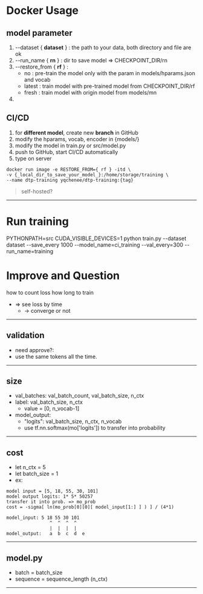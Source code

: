 # Docker Usage
## model parameter
1.  --dataset { **dataset** } : the path to your data, both directory and file are ok
2.  --run_name { **rn** } : dir to save model => CHECKPOINT_DIR/rn
3.  --restore_from { **rf** } : 
    * no  : pre-train the model only with the param in models/hparams.json and vocab
    * latest  : train model with pre-trained model from CHECKPOINT_DIR/rf
    * fresh : train model with origin model from models/mn
4.  

## CI/CD
1. for **different model**, create new **branch** in GitHub
1. modify the hparams, vocab, encoder in {models/}
2. modify the model in train.py or src/model.py
3. push to GitHub, start CI/CD automatically
4. type on server 
```
docker run image -e RESTORE_FROM={ rf } -itd \  
-v {_local_dir_to_save_your_model_}:/home/storage/training \  
--name dtp-training yqchenee/dtp-training:{tag}
``` 
>  self-hosted?

----

# Run training
PYTHONPATH=src CUDA_VISIBLE_DEVICES=1 python train.py --dataset dataset --save_every 1000 --model_name=ci_training --val_every=300 --run_name=training

# Improve and Question
how to count loss
how long to train
- => see loss by time
  - -> converge or not

---

## validation
-  need approve?:
  - use the same tokens all the time.

---

## size
- val_batches: val_batch_count, val_batch_size, n_ctx
- label: val_batch_size, n_ctx
  - value = [0, n_vocab-1]
- model_output:
  - "logits": val_batch_size, n_ctx, n_vocab
  - use tf.nn.softmax(mo['logits']) to transfer into probability

---

## cost
- let n_ctx = 5
- let batch_size = 1
- ex:
```
model input = [5, 18, 55, 30, 101]
model output logits: 1* 5* 50257
transfer it into prob. => mo_prob
cost = -sigma[ ln(mo_prob[0][0][ model_input[1:] ] ) ] / (4*1)
```
```
model_input: 5 18 55 30 101
                ^  ^  ^  ^
                |  |  |  |
model_output:   a  b  c  d  e
```

---

## model.py
- batch = batch_size
- sequence = sequence_length (n_ctx)

---

